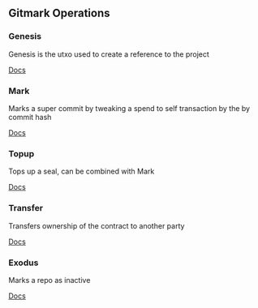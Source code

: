 ## Gitmark Operations

### Genesis

Genesis is the utxo used to create a reference to the project

[Docs](./GENESIS.md)

### Mark

Marks a super commit by tweaking a spend to self transaction by the by commit hash

[Docs](./MARK.md)

### Topup

Tops up a seal, can be combined with Mark

[Docs](./MARK.md)

### Transfer

Transfers ownership of the contract to another party

[Docs](./TRANSFER.md)

### Exodus

Marks a repo as inactive

[Docs](./EXODUS.md)
